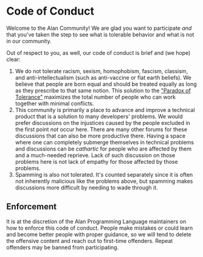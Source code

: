 # Code of Conduct

Welcome to the Alan Community! We are glad you want to participate *and* that you've taken the step to see what is tolerable behavior and what is not in our community.

Out of respect to you, as well, our code of conduct is brief and (we hope) clear:

1. We do not tolerate racism, sexism, homophobism, fascism, classism, and anti-intellectualism (such as anti-vaccine or flat earth beliefs). We believe that people are born equal and should be treated equally as long as they prescribe to that same notion. This solution to the ["Paradox of Tolerance"](https://en.wikipedia.org/wiki/Paradox_of_tolerance) maximizes the total number of people who can work together with minimal conflicts.
2. This community is primarily a place to advance and improve a technical product that is a solution to many developers' problems. We would prefer discussions on the injustices caused by the people excluded in the first point *not* occur here. There are many other forums for these discussions that can also be more productive there. Having a space where one can completely submerge themselves in technical problems and discussions can be *cathartic* for people who are affected by them and a much-needed reprieve. Lack of such discussion on those problems here is not lack of empathy for those affected by those problems.
3. Spamming is also not tolerated. It's counted separately since it is often not inherently malicious like the problems above, but spamming makes discussions more difficult by needing to wade through it.

## Enforcement

It is at the discretion of the Alan Programming Language maintainers on how to enforce this code of conduct. People make mistakes or could learn and become better people with proper guidance, so we will tend to delete the offensive content and reach out to first-time offenders. Repeat offenders may be banned from participating.
